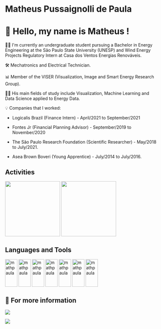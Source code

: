 <!--
**mathpaula/mathpaula** is a ✨ _special_ ✨ repository because its `README.md` (this file) appears on your GitHub profile.

Here are some ideas to get you started:

- 🔭 I’m currently working on ...
- 🌱 I’m currently learning ...
- 👯 I’m looking to collaborate on ...
- 🤔 I’m looking for help with ...
- 💬 Ask me about ...
- 📫 How to reach me: ...
- 😄 Pronouns: ...
- ⚡ Fun fact: ...
-->


# Matheus Pussaignolli de Paula

# 👋 Hello, my name is Matheus ! #

👷‍♂️ I'm currently an undergraduate student pursuing a Bachelor in Energy Engineering at the São Paulo State University (UNESP) and Wind Energy Projects Regulatory Intern at Casa dos Ventos Energias Renováveis.

🛠 Mechatronics and Electrical Technician.

📊 Member of the VISER (Visualization, Image and Smart Energy Research Group).

👩‍💻 His main fields of study include Visualization, Machine Learning and Data Science applied to Energy Data.

💡 Companies that I worked:

- Logicalis Brazil (Finance Intern) - April/2021 to September/2021

- Fontes Jr (Financial Planning Advisor) - September/2019 to November/2020

- The São Paulo Research Foundation (Scientific Researcher) - May/2018 to July/2021.

- Asea Brown Boveri (Young Apprentice) - July/2014 to July/2016.

## Activities ##
<div>
<img height="180em" src="https://github-readme-stats.vercel.app/api?username=mathpaula&theme=blue-green" />
<img height="180em" src="https://github-readme-stats.vercel.app/api/top-langs/?username=mathpaula&theme=blue-green" />
</div>


## Languages and Tools ##

<div>
<img alingn="center" alt="mathpaula" height="90" width="40" src="https://cdn.jsdelivr.net/gh/devicons/devicon/icons/python/python-original.svg" />
<img alingn="center" alt="mathpaula" height="90" width="40" src="https://cdn.jsdelivr.net/gh/devicons/devicon/icons/jupyter/jupyter-original-wordmark.svg" />
<img alingn="center" alt="mathpaula" height="90" width="40" src="https://cdn.jsdelivr.net/gh/devicons/devicon/icons/numpy/numpy-original-wordmark.svg" />
<img alingn="center" alt="mathpaula" height="90" width="40" src="https://cdn.jsdelivr.net/gh/devicons/devicon/icons/pandas/pandas-original-wordmark.svg" />
<img alingn="center" alt="mathpaula" height="90" width="40" src="https://cdn.jsdelivr.net/gh/devicons/devicon/icons/matlab/matlab-original.svg" />
<img alingn="center" alt="mathpaula" height="90" width="40" src="https://cdn.jsdelivr.net/gh/devicons/devicon/icons/c/c-original.svg" />
<img alingn="center" alt="mathpaula" height="90" width="40" src="https://cdn.jsdelivr.net/gh/devicons/devicon/icons/postgresql/postgresql-original-wordmark.svg" />
</div>

<div>

## 📜 For more information ##

<a href="https://www.linkedin.com/in/matheus-pussaignolli-de-paula-839909119/" target="_blank"><img src="https://img.shields.io/badge/LinkedIn-0077B5?style=for-the-badge&logo=linkedin&logoColor=white" target="_blank"></a>
  
<a href="https://dataml.com.br/author/matheus-de-paula/" target="_blank"><img src="https://img.shields.io/badge/Blogger-FF5722?style=for-the-badge&logo=blogger&logoColor=white" target="_blank"></a>
</div>
